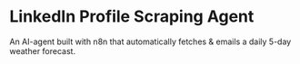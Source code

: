 # LinkedIn Profile Scraping Agent
 An AI-agent built with n8n that automatically fetches &amp; emails a daily 5-day weather forecast.
